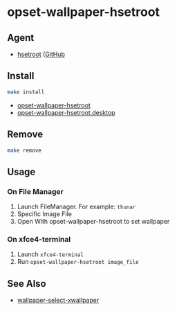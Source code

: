 
# opset-wallpaper-hsetroot


## Agent

* [hsetroot](https://hsetroot.finalrewind.org/) ([GitHub](https://github.com/derf/hsetroot)




## Install

``` sh
make install
```

* [opset-wallpaper-hsetroot](opset-wallpaper-hsetroot)
* [opset-wallpaper-hsetroot.desktop](opset-wallpaper-hsetroot.desktop)

## Remove

``` sh
make remove
```

## Usage

### On File Manager

1. Launch FileManager. For example: `thunar`
2. Specific Image File
3. Open With opset-wallpaper-hsetroot to set wallpaper

### On xfce4-terminal

1. Launch `xfce4-terminal`
2. Run `opset-wallpaper-hsetroot image_file`


## See Also

* [wallpaper-select-xwallpaper](https://github.com/samwhelp/note-about-fzf/tree/gh-pages/_demo/project/wallpaper-select/wallpaper-select-xwallpaper)
